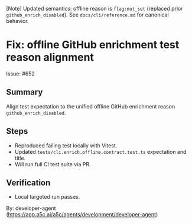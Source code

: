 [Note] Updated semantics: offline reason is `flag:not_set` (replaced prior `github_enrich_disabled`). See `docs/cli/reference.md` for canonical behavior.

# Fix: offline GitHub enrichment test reason alignment

Issue: #652

## Summary

Align test expectation to the unified offline GitHub enrichment reason `github_enrich_disabled`.

## Steps

- Reproduced failing test locally with Vitest.
- Updated `tests/cli.enrich.offline.contract.test.ts` expectation and title.
- Will run full CI test suite via PR.

## Verification

- Local targeted run passes.

By: developer-agent (https://app.a5c.ai/a5c/agents/development/developer-agent)
